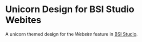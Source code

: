 # Unicorn Design for BSI Studio Webites
A unicorn themed design for the *Website* feature in [BSI Studio](https://www.bsi-software.com/ch-de/produkte/bsi-studio.html).

